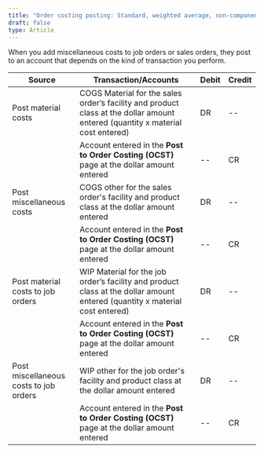 ```yaml
---
title: "Order costing posting: Standard, weighted average, non-component or Order costing"
draft: false
type: Article
---
```


When you add miscellaneous costs to job orders or sales orders, they post to an account that depends on the kind of transaction you perform.

| Source                                  | Transaction/Accounts                                                                                                           | Debit | Credit |
|-----------------------------------------|--------------------------------------------------------------------------------------------------------------------------------|-------|--------|
| Post material costs                     | COGS Material for the sales order’s facility and product class at the dollar amount entered (quantity x material cost entered) | DR    | --     |
|                                         | Account entered in the **Post to Order Costing (OCST)** page at the dollar amount entered                                      | --    | CR     |
| Post miscellaneous costs                | COGS other for the sales order's facility and product class at the dollar amount entered                                       | DR    | --     |
|                                         | Account entered in the **Post to Order Costing (OCST)** page at the dollar amount entered                                      | --    | CR     |
| Post material costs  to job orders      | WIP Material for the job order’s facility and product class at the dollar amount entered (quantity x material cost entered)    | DR    | --     |
|                                         | Account entered in the **Post to Order Costing (OCST)** page at the dollar amount entered                                      | --    | CR     |
| Post miscellaneous  costs to job orders | WIP other for the job order's facility and product class at the dollar amount entered                                          | DR    | --     |
|                                         | Account entered in the **Post to Order Costing (OCST)** page at the dollar amount entered                                      | --    | CR     |